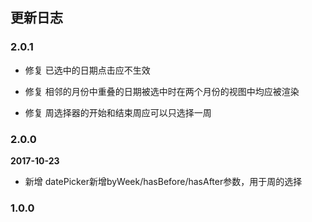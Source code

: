 ## 更新日志

### 2.0.1

- 修复 已选中的日期点击应不生效

- 修复 相邻的月份中重叠的日期被选中时在两个月份的视图中均应被渲染

- 修复 周选择器的开始和结束周应可以只选择一周

### 2.0.0

**2017-10-23**

- 新增 datePicker新增byWeek/hasBefore/hasAfter参数，用于周的选择

### 1.0.0

